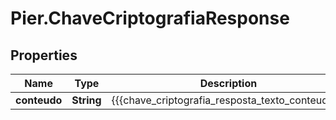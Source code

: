 # Pier.ChaveCriptografiaResponse

## Properties
Name | Type | Description | Notes
------------ | ------------- | ------------- | -------------
**conteudo** | **String** | {{{chave_criptografia_resposta_texto_conteudo}}} | [optional] 


